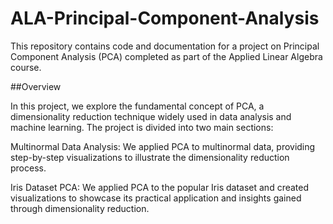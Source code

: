 # ALA-Principal-Component-Analysis

This repository contains code and documentation for a project on Principal Component Analysis (PCA) completed as part of the Applied Linear Algebra course.

##Overview

In this project, we explore the fundamental concept of PCA, a dimensionality reduction technique widely used in data analysis and machine learning. The project is divided into two main sections:

Multinormal Data Analysis: We applied PCA to multinormal data, providing step-by-step visualizations to illustrate the dimensionality reduction process.

Iris Dataset PCA: We applied PCA to the popular Iris dataset and created visualizations to showcase its practical application and insights gained through dimensionality reduction.
